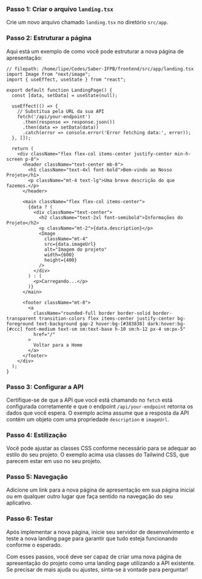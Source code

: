 ### Passo 1: Criar o arquivo `landing.tsx`

Crie um novo arquivo chamado `landing.tsx` no diretório `src/app`.

### Passo 2: Estruturar a página

Aqui está um exemplo de como você pode estruturar a nova página de apresentação:

```tsx
// filepath: /home/lipe/Codes/Saber-IFPB/frontend/src/app/landing.tsx
import Image from "next/image";
import { useEffect, useState } from "react";

export default function LandingPage() {
  const [data, setData] = useState(null);

  useEffect(() => {
    // Substitua pela URL da sua API
    fetch('/api/your-endpoint')
      .then(response => response.json())
      .then(data => setData(data))
      .catch(error => console.error('Error fetching data:', error));
  }, []);

  return (
    <div className="flex flex-col items-center justify-center min-h-screen p-8">
      <header className="text-center mb-8">
        <h1 className="text-4xl font-bold">Bem-vindo ao Nosso Projeto</h1>
        <p className="mt-4 text-lg">Uma breve descrição do que fazemos.</p>
      </header>

      <main className="flex flex-col items-center">
        {data ? (
          <div className="text-center">
            <h2 className="text-2xl font-semibold">Informações do Projeto</h2>
            <p className="mt-2">{data.description}</p>
            <Image
              className="mt-4"
              src={data.imageUrl}
              alt="Imagem do projeto"
              width={600}
              height={400}
            />
          </div>
        ) : (
          <p>Carregando...</p>
        )}
      </main>

      <footer className="mt-8">
        <a
          className="rounded-full border border-solid border-transparent transition-colors flex items-center justify-center bg-foreground text-background gap-2 hover:bg-[#383838] dark:hover:bg-[#ccc] font-medium text-sm sm:text-base h-10 sm:h-12 px-4 sm:px-5"
          href="/"
        >
          Voltar para a Home
        </a>
      </footer>
    </div>
  );
}
```

### Passo 3: Configurar a API

Certifique-se de que a API que você está chamando no `fetch` está configurada corretamente e que o endpoint `/api/your-endpoint` retorna os dados que você espera. O exemplo acima assume que a resposta da API contém um objeto com uma propriedade `description` e `imageUrl`.

### Passo 4: Estilização

Você pode ajustar as classes CSS conforme necessário para se adequar ao estilo do seu projeto. O exemplo acima usa classes do Tailwind CSS, que parecem estar em uso no seu projeto.

### Passo 5: Navegação

Adicione um link para a nova página de apresentação em sua página inicial ou em qualquer outro lugar que faça sentido na navegação do seu aplicativo.

### Passo 6: Testar

Após implementar a nova página, inicie seu servidor de desenvolvimento e teste a nova landing page para garantir que tudo esteja funcionando conforme o esperado.

Com esses passos, você deve ser capaz de criar uma nova página de apresentação do projeto como uma landing page utilizando a API existente. Se precisar de mais ajuda ou ajustes, sinta-se à vontade para perguntar!